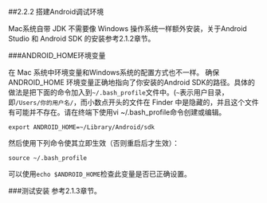 ##2.2.2 搭建Android调试环境

Mac系统自带 JDK 不需要像 Windows 操作系统一样额外安装，关于Android Studio 和 Android SDK 的安装参考2.1.2章节。

###ANDROID_HOME环境变量

在 Mac 系统中环境变量和Windows系统的配置方式也不一样。
确保 ANDROID_HOME 环境变量正确地指向了你安装的Android SDK的路径。具体的做法是把下面的命令加入到`~/.bash_profile`文件中。(`~`表示用户目录，即`/Users/你的用户名/`，而小数点开头的文件在 Finder 中是隐藏的，并且这个文件有可能并不存在。请在终端下使用vi ~/.bash_profile命令创建或编辑。

```
export ANDROID_HOME=~/Library/Android/sdk
```
然后使用下列命令使其立即生效（否则重启后才生效）：
```
source ~/.bash_profile
```
可以使用`echo $ANDROID_HOME`检查此变量是否已正确设置。

###测试安装 
参考2.1.3章节。